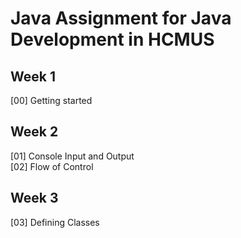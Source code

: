 # Java Assignment for Java Development in HCMUS

## Week 1
[00] Getting started

## Week 2
[01] Console Input and Output\
[02] Flow of Control

## Week 3
[03] Defining Classes
